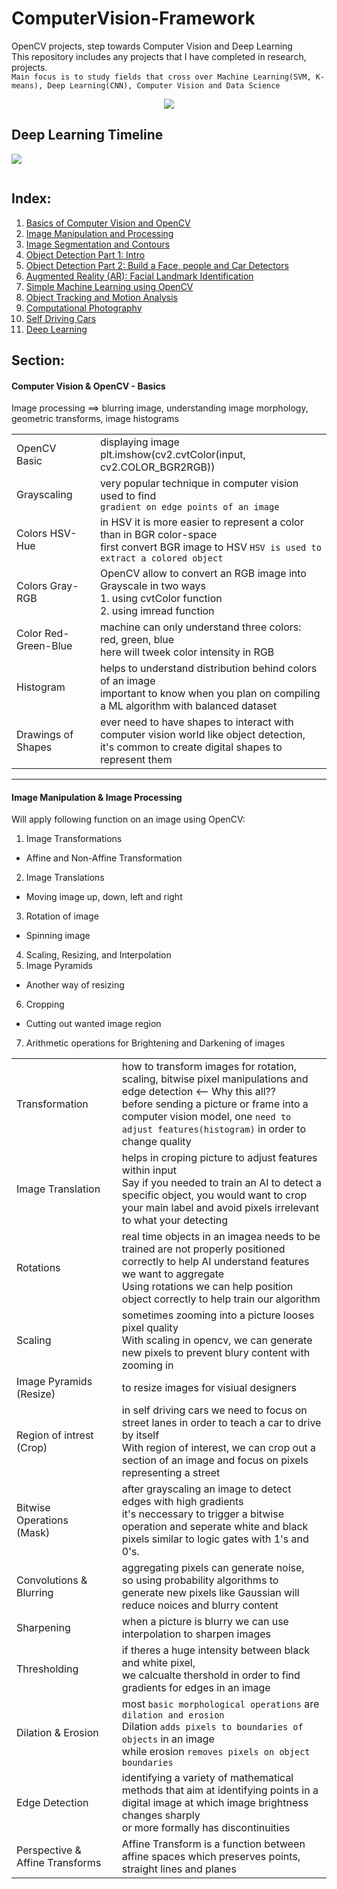 # ComputerVision-Framework

OpenCV projects, step towards Computer Vision and Deep Learning <br>
This repository includes any projects that I have completed in research, projects. <br>
`Main focus is to study fields that cross over Machine Learning(SVM, K-means), Deep Learning(CNN), Computer Vision and Data Science`

<p align="center">
  <kbd><img src="https://user-images.githubusercontent.com/26667491/221328025-1e8c4bfc-2534-4742-a7f5-0b0e9d0e29f7.png"/></kbd>  
  <!--<kbd><img src="https://user-images.githubusercontent.com/26667491/221328101-153a4910-3cae-4524-be10-3001c0ce6ea0.png"/></kbd>-->
  
  ## Deep Learning Timeline
  <kbd><img src="https://user-images.githubusercontent.com/26667491/221328067-954ea17f-8ba3-49d1-9766-126056fc287f.png"/></kbd>
</p>

<p align="right">
  <img src="https://user-images.githubusercontent.com/26667491/221327988-f36a7b53-3609-4347-9708-50d0241c05c9.gif" width=30% height=0%/>
</p>

## Index:
1. [Basics of Computer Vision and OpenCV](#)
2. [Image Manipulation and Processing](#)
3. [Image Segmentation and Contours](#)
4. [Object Detection Part 1: Intro](#)
5. [Object Detection Part 2: Build a Face, people and Car Detectors](#)
6. [Augmented Reality (AR): Facial Landmark Identification](#)
7. [Simple Machine Learning using OpenCV](#)
8. [Object Tracking and Motion Analysis](#)
9. [Computational Photography](#)
10. [Self Driving Cars](#)
11. [Deep Learning](#)
  
## Section:
#### Computer Vision & OpenCV - Basics
Image processing ==> blurring image, understanding image morphology, geometric transforms, image histograms

|             |          |           |
|-------------|----------|-----------|
|OpenCV Basic | | displaying image <br> plt.imshow(cv2.cvtColor(input, cv2.COLOR_BGR2RGB))|
|Grayscaling | |very popular technique in computer vision used to find <br>`gradient on edge points of an image` |
|Colors HSV-Hue | |in HSV it is more easier to represent a color than in BGR color-space <br> first convert BGR image to HSV `HSV is used to extract a colored object`|
|Colors Gray-RGB | |OpenCV allow to convert an RGB image into Grayscale in two ways <br> 1. using cvtColor function <br> 2. using imread function |
|Color Red-Green-Blue | |machine can only understand three colors: red, green, blue <br> here will tweek color intensity in RGB |
|Histogram | | helps to understand distribution behind colors of an image <br> important to know when you plan on compiling a ML algorithm with balanced dataset|
|Drawings of Shapes | | ever need to have shapes to interact with computer vision world like object detection, it's common to create digital shapes to represent them|

----

#### Image Manipulation & Image Processing
Will apply following function on an image using OpenCV:
1. Image Transformations
  * Affine and Non-Affine Transformation
2. Image Translations
  * Moving image up, down, left and right 
3. Rotation of image
  * Spinning image 
4. Scaling, Resizing, and Interpolation 
5. Image Pyramids 
  * Another way of resizing 
6. Cropping
  * Cutting out wanted image region 
7. Arithmetic operations for Brightening and Darkening of images

|             |          |           |
|-------------|----------|-----------|
|Transformation | |how to transform images for rotation, scaling, bitwise pixel manipulations and edge detection <-- Why this all?? <br> before sending a picture or frame into a computer vision model, one `need to adjust features(histogram)` in order to change quality |
|Image Translation | |helps in croping picture to adjust features within input <br> Say if you needed to train an AI to detect a specific object, you would want to crop your main label and avoid pixels irrelevant to what your detecting |
|Rotations | | real time objects in an imagea needs to be trained are not properly positioned correctly to help AI understand features we want to aggregate <br> Using rotations we can help position object correctly to help train our algorithm|
|Scaling | |sometimes zooming into a picture looses pixel quality <br> With scaling in opencv, we can generate new pixels to prevent blury content with zooming in |
|Image Pyramids <br>(Resize) | |to resize images for visiual designers |
|Region of intrest <br> (Crop) | |in self driving cars we need to focus on street lanes in order to teach a car to drive by itself <br>With region of interest, we can crop out a section of an image and focus on pixels representing a street |
|Bitwise Operations <br> (Mask) | | after grayscaling an image to detect edges with high gradients <br> it's neccessary to trigger a bitwise operation and seperate white and black pixels similar to logic gates with 1's and 0's.|
|Convolutions & Blurring | | aggregating pixels can generate noise, <br> so using probability algorithms to generate new pixels like Gaussian will reduce noices and blurry content |
|Sharpening| | when a picture is blurry we can use interpolation to sharpen images|
|Thresholding| | if theres a huge intensity between black and white pixel, <br>we calcualte thershold in order to find gradients for edges in an image|
|Dilation & Erosion| |most `basic morphological operations` are <br> `dilation and erosion`<br> Dilation `adds pixels to boundaries of objects` in an image <br> while erosion `removes pixels on object boundaries`|
|Edge Detection| |identifying a variety of mathematical methods that aim at identifying points in a digital image at which image brightness changes sharply <br>or more formally has discontinuities |
|Perspective & Affine Transforms| |Affine Transform is a function between affine spaces which preserves points, straight lines and planes |















